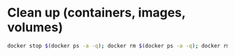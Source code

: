 # Clean up (containers, images, volumes)

```bash
docker stop $(docker ps -a -q); docker rm $(docker ps -a -q); docker rmi -f $(docker images -aq); docker volume rm $(docker volume ls -q)
```
